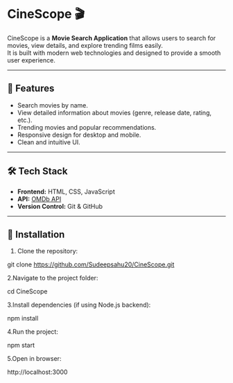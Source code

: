 # CineScope 🎬

CineScope is a **Movie Search Application** that allows users to search for movies, view details, and explore trending films easily.  
It is built with modern web technologies and designed to provide a smooth user experience.

---

## 🚀 Features

- Search movies by name.
- View detailed information about movies (genre, release date, rating, etc.).
- Trending movies and popular recommendations.
- Responsive design for desktop and mobile.
- Clean and intuitive UI.

---

## 🛠️ Tech Stack

- **Frontend:** HTML, CSS, JavaScript
- **API:** [OMDb API](http://www.omdbapi.com/)
- **Version Control:** Git & GitHub

---

## 📂 Installation

1. Clone the repository:

git clone https://github.com/Sudeepsahu20/CineScope.git

2.Navigate to the project folder:

cd CineScope


3.Install dependencies (if using Node.js backend):

npm install


4.Run the project:

npm start


5.Open in browser:

http://localhost:3000
